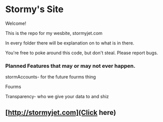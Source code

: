 # Stormy's Site
Welcome!

This is the repo for my wesbite, stormyjet.com

In every folder there will be explanation on to what is in there.

You're free to poke around this code, but don't steal. Please report bugs.



### Planned Features that may or may not ever happen.
stormAccounts- for the future fourms thing

Fourms

Transparency- who we give your data to and shiz



## [http://stormyjet.com](Click here)

